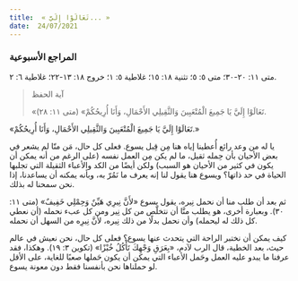 ```yaml
---
title:  « تَعَالَوْا إِلَيَّ... »
date:  24/07/2021
---
```


### المراجع الأسبوعية
متى ١١: ٢٠-٣٠؛ متى ٥: ٥؛ تثنية ١٨: ١٥؛ غلاطية ٥: ١؛ خروج ١٨: ١٣-٢٢؛ غلاطية ٦: ٢.

> <p>آية الحفظ</p>
> «تَعَالَوْا إِلَيَّ يَا جَمِيعَ الْمُتْعَبِينَ وَالثَّقِيلِي الأَحْمَالِ، وَأَنَا أُرِيحُكُمْ» (متى ١١: ٢٨).

«تَعَالَوْا إِلَيَّ يَا جَمِيعَ الْمُتْعَبِينَ وَالثَّقِيلِي الأَحْمَالِ، وَأَنَا أُرِيحُكُمْ.»

يا له من وعد رائع أُعطينا إياه هنا مِن قِبل يسوع. فعلى كل حال، مَن منّا لم يشعر في بعض الأحيان بأن حِمله ثقيل، ما لم يكن مِن العمل نفسه (على الرغم من أنه يمكن أن يكون في كثير من الأحيان هو السبب) ولكن أيضًا من الكد والأعباء الثقيلة التي تجلبها الحياة في حد ذاتها؟ ويسوع هنا يقول لنا إنه يعرف ما نَمُرّ به، وبأنه يمكنه أن يساعدنا، إذا نحن سمحنا له بذلك.

ثم بعد أن طلب منا أن نحمل نِيره، يقول يسوع «لأَنَّ نِيرِي هَيِّنٌ وَحِمْلِي خَفِيفٌ» (متى ١١: ٣٠). وبعبارة أخرى، هو يطلب منَّا أن نتخلّص من كل نِير ومن كل عبء نحمله (أن نعطي كل ذلك له ليحمله) وأن نحمل بدلًا من ذلك نِيره، لأنَّ نِيرِه من السهل أن نحمله.

كيف يمكن أن نختبر الراحة التي يتحدث عنها يسوع؟ فعلى كل حال، نحن نعيش في عالم حيث، بعد الخطية، قال الرب لآدم، «بِعَرَقِ وَجْهِكَ تَأْكُلُ خُبْزًا» (تكوين ٣: ١٩). وهكذا، فقد عرفنا ما يبدو عليه العمل وحَمل الأعباء التي يمكن أن يكون حَملها صعبًا للغاية، على الأقل لو حملناها نحن بأنفسنا فقط دون معونة يسوع.